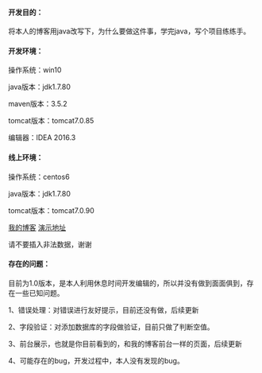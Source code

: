 


#### 开发目的：
将本人的博客用java改写下，为什么要做这件事，学完java，写个项目练练手。

#### 开发环境：

操作系统：win10

java版本：jdk1.7.80

maven版本：3.5.2

tomcat版本：tomcat7.0.85

编辑器：IDEA 2016.3

#### 线上环境：
操作系统：centos6

java版本：jdk1.7.80

tomcat版本：tomcat7.0.90
  
[我的博客](http://www.yang-pig.com/article/54.html) [演示地址](http://tm.yang-pig.com:8080/ssm_test/)

 请不要插入非法数据，谢谢
  



#### 存在的问题：

  目前为1.0版本，是本人利用休息时间开发编辑的，所以并没有做到面面俱到，存在一些已知问题。

  1、错误处理：对错误进行友好提示，目前还没有做，后续更新

  2、字段验证：对添加数据库的字段做验证，目前只做了判断空值。
   
  3、前台展示，也就是你目前看到的，和我的博客前台一样的页面，后续更新

  4、可能存在的bug，开发过程中，本人没有发现的bug。
